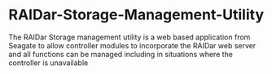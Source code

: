 # RAIDar-Storage-Management-Utility
The RAIDar Storage management utility is a web based application from Seagate to allow controller modules to incorporate the RAIDar web server and all functions can be managed including in situations where the controller is unavailable 
